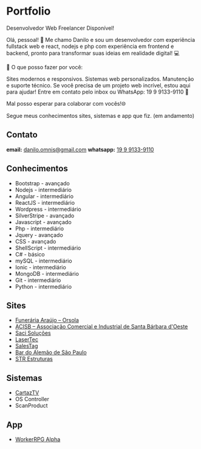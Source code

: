 # Portfolio 

Desenvolvedor Web Freelancer Disponível!

Olá, pessoal! 👋
Me chamo Danilo e sou um desenvolvedor com experiência fullstack web e react, nodejs e php com experiência em frontend e backend, pronto para transformar suas ideias em realidade digital! 💻

🎨 O que posso fazer por você:

Sites modernos e responsivos.
Sistemas web personalizados.
Manutenção e suporte técnico.
Se você precisa de um projeto web incrível, estou aqui para ajudar! Entre em contato pelo inbox ou WhatsApp: 19 9 9133-9110 📱

Mal posso esperar para colaborar com vocês!🌐

Segue meus conhecimentos sites, sistemas e app que fiz. (em andamento)

## Contato
**email:** danilo.omnis@gmail.com
**whatsapp:** [19 9 9133-9110](https://wa.me/19991339110?text=Ol%C3%A1%2C%20gostaria%20de%20desenvolver%20um%20site%2Fsistema%20web)

## Conhecimentos
- Bootstrap - avançado
- Nodejs - intermediário
- Angular - intermediário
- ReactJS - intermediário
- Wordpress - intermediário
- SilverStripe - avançado
- Javascript - avançado
- Php - intermediário
- Jquery - avançado
- CSS - avançado
- ShellScript - intermediário
- C# - básico
- mySQL - intermediário
- Ionic - intermediário
- MongoDB - intermediário
- Git - intermediário
- Python - intermediário

## Sites
- [Funerária Araújo – Orsola](https://www.orsola.com.br/)
- [ACISB – Associação Comercial e Industrial de Santa Bárbara d'Oeste](https://www.acisbsbo.com.br/)
- [Saci Soluções](https://www.sacisolucoes.com.br/)
- [LaserTec](https://www.lasertec.ind.br/)
- [SalesTag](https://salestag.com.br/)
- [Bar do Alemão de São Paulo](https://www.bardoalemaosp.com.br/)
- [STR Estruturas](https://www.strestruturas.com.br/)

## Sistemas
- [CartazTV](https://cartaztv.com.br/)
- OS Controller
- ScanProduct

## App
- [WorkerRPG Alpha](https://play.google.com/store/apps/details?id=greed.workerrpg)